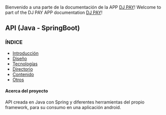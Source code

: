 Bienvenido a una parte de la documentación de la APP [DJ PAY](https://github.com/ChemaDvp/Api_DjPay/wiki)!
Welcome to part of the DJ PAY APP documentation [DJ PAY](https://github.com/ChemaDvp/Api_DjPay/wiki)!

## API (Java - SpringBoot)

### ÍNDICE
- [Introducción](https://github.com/ChemaDvp/Api_DjPay/wiki/Introducción)
- [Diseño](https://github.com/ChemaDvp/Api_DjPay/wiki/Diseño)
- [Tecnologías](https://github.com/ChemaDvp/Api_DjPay/wiki/Tecnologías)
- [Directorio](https://github.com/ChemaDvp/Api_DjPay/wiki/Directorio)
- [Contenido](https://github.com/ChemaDvp/Api_DjPay/wiki/Directorio)
- [Otros](https://github.com/ChemaDvp/Api_DjPay/wiki/Directorio)

#### Acerca del proyecto
API creada en Java con Spring y diferentes herramientas del propio framework, para su consumo en una aplicación android.
